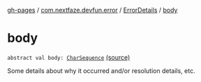 [gh-pages](../../index.md) / [com.nextfaze.devfun.error](../index.md) / [ErrorDetails](index.md) / [body](./body.md)

# body

`abstract val body: `[`CharSequence`](https://kotlinlang.org/api/latest/jvm/stdlib/kotlin/-char-sequence/index.html) [(source)](https://github.com/NextFaze/dev-fun/tree/master/devfun/src/main/java/com/nextfaze/devfun/error/Handler.kt#L29)

Some details about why it occurred and/or resolution details, etc.

